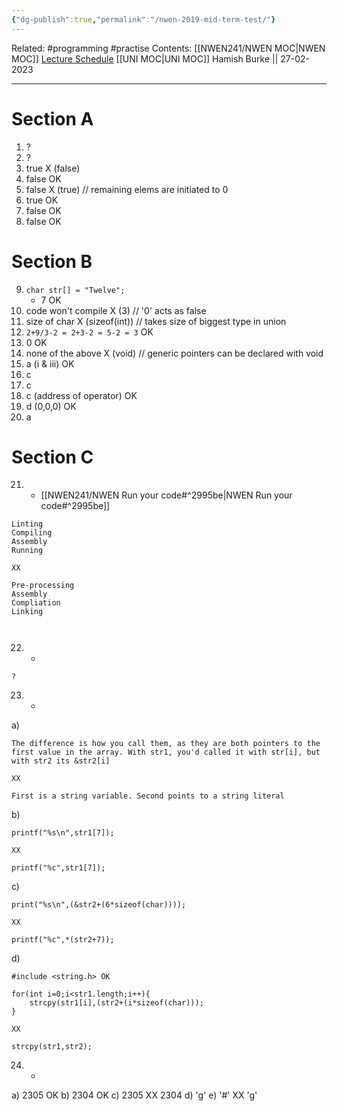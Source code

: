 ```yaml
---
{"dg-publish":true,"permalink":"/nwen-2019-mid-term-test/"}
---
```


Related: #programming #practise 
Contents: [[NWEN241/NWEN MOC\|NWEN MOC]]
[Lecture Schedule](https://ecs.wgtn.ac.nz/Courses/NWEN241_2023T1/LectureSchedule)
[[UNI MOC\|UNI MOC]]
Hamish Burke || 27-02-2023
***

# Section A

1. ? 
2. ?
3. true X (false)
4. false OK
5. false X (true) // remaining elems are initiated to 0
6. true OK
7. false OK
8. false OK

# Section B

9. `char str[] = "Twelve";`
	- 7 OK
10. code won't compile X (3) // '0' acts as false
11. size of char X (sizeof(int)) // takes size of biggest type in union
12.  `2+9/3-2 = 2+3-2 = 5-2 = 3` OK
13. 0 OK
14. none of the above X (void) // generic pointers can be declared with void
15. a (i & iii) OK
16. c
17. c
18. c (address of operator) OK
19. d (0,0,0) OK
20. a

# Section C

21. - [[NWEN241/NWEN Run your code#^2995be\|NWEN Run your code#^2995be]]

```
Linting
Compiling
Assembly
Running

XX

Pre-processing
Assembly
Compliation
Linking



```

22. -

```
?
```

23. -
a)

```
The difference is how you call them, as they are both pointers to the first value in the array. With str1, you'd called it with str[i], but with str2 its &str2[i]

XX

First is a string variable. Second points to a string literal
```

b)

```
printf("%s\n",str1[7]);

XX

printf("%c",str1[7]);
```

c)

```
print("%s\n",(&str2+(6*sizeof(char))));

XX

printf("%c",*(str2+7));
```

d)

```
#include <string.h> OK

for(int i=0;i<str1.length;i++){
	strcpy(str1[i],(str2+(i*sizeof(char)));
}

XX

strcpy(str1,str2);
```

24. -
a) 2305 OK
b) 2304 OK
c) 2305 XX 2304
d) 'g'
e) '#' XX 'g'



